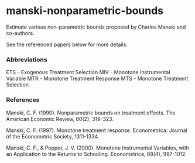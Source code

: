 # manski-nonparametric-bounds
Estimate various non-parametric bounds proposed by Charles Manski and co-authors.
 
 See the referenced papers below for more details.
 
### Abbreviations
 ETS - Exogenous Treatment Selection
 MIV - Monotone Instrumental Variable
 MTR - Monotone Treatment Response
 MTS - Monotone Treatment Selection
 
### References
 Manski, C. F. (1990). Nonparametric bounds on treatment effects. The American Economic Review, 80(2), 319-323.
 
 Manski, C. F. (1997). Monotone treatment response. Econometrica: Journal of the Econometric Society, 1311-1334.
 
 Manski, C. F., & Pepper, J. V. (2000). Monotone Instrumental Variables, with an Application to the Returns to Schooling. Econometrica, 68(4), 997-1012.
